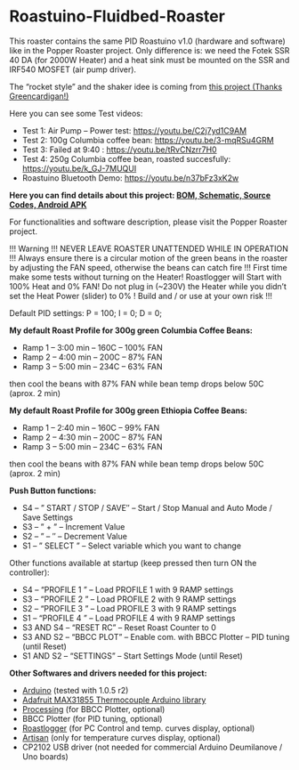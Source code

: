 # Roastuino-Fluidbed-Roaster

This roaster contains the same PID Roastuino v1.0 (hardware and software) like in the Popper Roaster project. Only difference is: we need the Fotek SSR 40 DA (for 2000W Heater) and a heat sink must be mounted on the SSR and IRF540 MOSFET (air pump driver).

The “rocket style” and the shaker idee is coming from [this project (Thanks Greencardigan!)](https://homeroasters.org/forum/viewthread.php?thread_id=2509&rowstart=20) 

Here you can see some Test videos:

- Test 1: Air Pump – Power test: https://youtu.be/C2j7yd1C9AM
- Test 2: 100g Columbia coffee bean: https://youtu.be/3-mqRSu4GRM
- Test 3: Failed at 9:40 : https://youtu.be/tRvCNzrr7H0
- Test 4: 250g Columbia coffee bean, roasted succesfully: https://youtu.be/k_GJ-7MUQUI
- Roastuino Bluetooth Demo: https://youtu.be/n37bFz3xK2w

**Here you can find details about this project: [BOM, Schematic, Source Codes, Android APK](https://github.com/cyberelectronics/Roastuino-Fluidbed-Roaster/tree/main/Docu)**

For functionalities and software description, please visit the Popper Roaster project.

!!! Warning !!!
 NEVER LEAVE ROASTER UNATTENDED WHILE IN OPERATION !!!
Always ensure there is a circular motion of the green beans in the roaster by adjusting the FAN speed, otherwise the beans can catch fire !!! First time make some tests without turning on the Heater!
Roastlogger will Start with 100% Heat and 0% FAN! Do not plug in (~230V) the Heater while you didn’t set the Heat Power (slider) to 0% ! 
Build and / or use at your own risk !!!
 

Default PID settings:  P = 100;  I = 0;  D = 0;

**My default Roast Profile for 300g green Columbia Coffee Beans:**

- Ramp 1 – 3:00 min – 160C – 100% FAN
- Ramp 2 – 4:00 min – 200C – 87% FAN
- Ramp 3 – 5:00 min – 234C – 63% FAN

then cool the beans with 87% FAN while bean temp drops below 50C (aprox. 2 min)

**My default Roast Profile for 300g green Ethiopia Coffee Beans:**

- Ramp 1 – 2:40 min – 160C – 99% FAN
- Ramp 2 – 4:30 min – 200C – 87% FAN
- Ramp 3 – 5:00 min – 234C – 63% FAN

then cool the beans with 87% FAN while bean temp drops below 50C (aprox. 2 min)

**Push Button functions:**

- S4 – ” START / STOP / SAVE″ – Start / Stop Manual and Auto Mode / Save Settings
- S3 – ” + ” – Increment Value
- S2 – ”  –  ″ – Decrement Value
- S1 – ” SELECT ” – Select variable which you want to change

Other functions available at startup (keep pressed then turn ON the controller):

- S4 – “PROFILE 1 ” – Load PROFILE 1 with 9 RAMP settings
- S3 – “PROFILE 2 ” – Load PROFILE 2 with 9 RAMP settings
- S2 – “PROFILE 3 ” – Load PROFILE 3 with 9 RAMP settings
- S1 – “PROFILE 4 ” – Load PROFILE 4 with 9 RAMP settings
- S3 AND S4 – “RESET RC” – Reset Roast Counter to 0
- S3 AND S2 – “BBCC PLOT” – Enable com. with BBCC Plotter – PID tuning (until Reset)
- S1 AND S2 – “SETTINGS” – Start Settings Mode (until Reset)

**Other Softwares and drivers needed for this project:**

- [Arduino](http://arduino.cc/en/Main/Software) (tested with 1.0.5 r2)
- [Adafruit MAX31855 Thermocouple Arduino library](https://learn.adafruit.com/thermocouple/using-a-thermocouple)
- [Processing](http://www.processing.org/download/) (for BBCC Plotter, optional)
- BBCC Plotter (for PID tuning, optional)
- [Roastlogger](http://homepage.ntlworld.com/green_bean/coffee/roastlogger/roastlogger.htm) (for PC Control and temp. curves display, optional)
- [Artisan](http://code.google.com/p/artisan/) (only for temperature curves display, optional)
- CP2102 USB driver (not needed for commercial Arduino Deumilanove / Uno boards)

